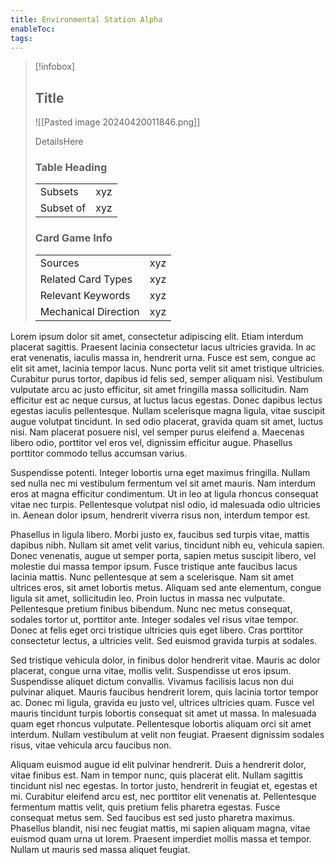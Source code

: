 ```yaml
---
title: Environmental Station Alpha
enableToc: 
tags:
---
```

> [!infobox]
> ## Title
> 
> ![[Pasted image 20240420011846.png]]
>
> DetailsHere
> 
> ### Table Heading
> |  |  |
> | --- | --- |
> | Subsets | xyz |
> | Subset of | xyz |
> 
> ### Card Game Info
> |  |  |
> | --- | --- |
> | Sources | xyz |
> | Related Card Types | xyz |
> | Relevant Keywords | xyz |
> | Mechanical Direction | xyz |


Lorem ipsum dolor sit amet, consectetur adipiscing elit. Etiam interdum placerat sagittis. Praesent lacinia consectetur lacus ultricies gravida. In ac erat venenatis, iaculis massa in, hendrerit urna. Fusce est sem, congue ac elit sit amet, lacinia tempor lacus. Nunc porta velit sit amet tristique ultricies. Curabitur purus tortor, dapibus id felis sed, semper aliquam nisi. Vestibulum vulputate arcu ac justo efficitur, sit amet fringilla massa sollicitudin. Nam efficitur est ac neque cursus, at luctus lacus egestas. Donec dapibus lectus egestas iaculis pellentesque. Nullam scelerisque magna ligula, vitae suscipit augue volutpat tincidunt. In sed odio placerat, gravida quam sit amet, luctus nisi. Nam placerat posuere nisl, vel semper purus eleifend a. Maecenas libero odio, porttitor vel eros vel, dignissim efficitur augue. Phasellus porttitor commodo tellus accumsan varius.

Suspendisse potenti. Integer lobortis urna eget maximus fringilla. Nullam sed nulla nec mi vestibulum fermentum vel sit amet mauris. Nam interdum eros at magna efficitur condimentum. Ut in leo at ligula rhoncus consequat vitae nec turpis. Pellentesque volutpat nisl odio, id malesuada odio ultricies in. Aenean dolor ipsum, hendrerit viverra risus non, interdum tempor est.

Phasellus in ligula libero. Morbi justo ex, faucibus sed turpis vitae, mattis dapibus nibh. Nullam sit amet velit varius, tincidunt nibh eu, vehicula sapien. Donec venenatis, augue ut semper porta, sapien metus suscipit libero, vel molestie dui massa tempor ipsum. Fusce tristique ante faucibus lacus lacinia mattis. Nunc pellentesque at sem a scelerisque. Nam sit amet ultrices eros, sit amet lobortis metus. Aliquam sed ante elementum, congue ligula sit amet, sollicitudin leo. Proin luctus in massa nec vulputate. Pellentesque pretium finibus bibendum. Nunc nec metus consequat, sodales tortor ut, porttitor ante. Integer sodales vel risus vitae tempor. Donec at felis eget orci tristique ultricies quis eget libero. Cras porttitor consectetur lectus, a ultricies velit. Sed euismod gravida turpis at sodales.

Sed tristique vehicula dolor, in finibus dolor hendrerit vitae. Mauris ac dolor placerat, congue urna vitae, mollis velit. Suspendisse ut eros ipsum. Suspendisse aliquet dictum convallis. Vivamus facilisis lacus non dui pulvinar aliquet. Mauris faucibus hendrerit lorem, quis lacinia tortor tempor ac. Donec mi ligula, gravida eu justo vel, ultrices ultricies quam. Fusce vel mauris tincidunt turpis lobortis consequat sit amet ut massa. In malesuada quam eget rhoncus vulputate. Pellentesque lobortis aliquam orci sit amet interdum. Nullam vestibulum at velit non feugiat. Praesent dignissim sodales risus, vitae vehicula arcu faucibus non.

Aliquam euismod augue id elit pulvinar hendrerit. Duis a hendrerit dolor, vitae finibus est. Nam in tempor nunc, quis placerat elit. Nullam sagittis tincidunt nisl nec egestas. In tortor justo, hendrerit in feugiat et, egestas et mi. Curabitur eleifend arcu est, nec porttitor elit venenatis at. Pellentesque fermentum mattis velit, quis pretium felis pharetra egestas. Fusce consequat metus sem. Sed faucibus est sed justo pharetra maximus. Phasellus blandit, nisi nec feugiat mattis, mi sapien aliquam magna, vitae euismod quam urna ut lorem. Praesent imperdiet mollis massa et tempor. Nullam ut mauris sed massa aliquet feugiat.